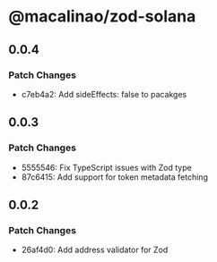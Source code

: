 # @macalinao/zod-solana

## 0.0.4

### Patch Changes

- c7eb4a2: Add sideEffects: false to pacakges

## 0.0.3

### Patch Changes

- 5555546: Fix TypeScript issues with Zod type
- 87c6415: Add support for token metadata fetching

## 0.0.2

### Patch Changes

- 26af4d0: Add address validator for Zod
